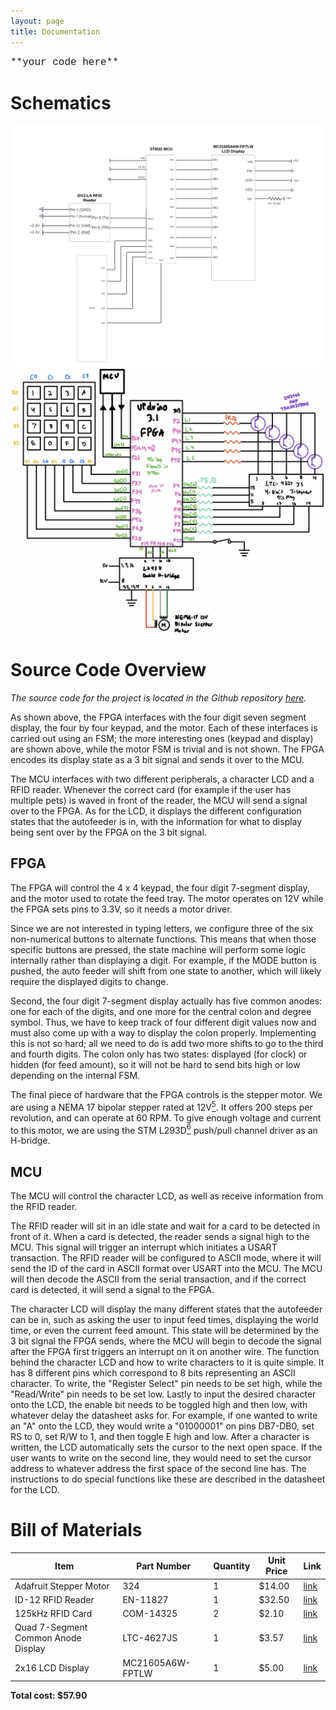 ```yaml
---
layout: page
title: Documentation
---
```


<font face = "Courier New" size = "3">
**your code here**
</font><br />

# Schematics
<!-- Include images of the schematics for your system. They should follow best practices for schematic drawings with all parts and pins clearly labeled. You may draw your schematics either with a software tool or neatly by hand. -->
<div style="text-align: center">
  <img src="assets/schematics/E155_MCU_Schematics.png" alt="mcuschematics" width="750" />
</div>

<div style="text-align: center">
  <img src="assets/schematics/fpga.jpg" alt="fpga" width="500" />
</div>

# Source Code Overview
<!-- This section should include information to describe the organization of the code base and highlight how the code connects. -->

<i>The source code for the project is located in the Github repository [here](https://github.com/cturek/E155-Autofeeder/tree/main/src).</i>

As shown above, the FPGA interfaces with the four digit seven segment display, the four by four keypad, and the motor. Each of these interfaces is carried out using an FSM; the more interesting ones (keypad and display) are shown above, while the motor FSM is trivial and is not shown. The FPGA encodes its display state as a 3 bit signal and sends it over to the MCU.

The MCU interfaces with two different peripherals, a character LCD and a RFID reader. Whenever the correct card (for example if the user has multiple pets) is waved in front of the reader, the MCU will send a signal over to the FPGA. As for the LCD, it displays the different configuration states that the autofeeder is in, with the information for what to display being sent over by the FPGA on the 3 bit signal.

## FPGA

The FPGA will control the 4 x 4 keypad, the four digit 7-segment display, and the motor used to rotate the feed tray. The motor operates on 12V while the FPGA sets pins to 3.3V, so it needs a motor driver.

Since we are not interested in typing letters, we configure three of the six non-numerical buttons to alternate functions. This means that when those specific buttons are pressed, the state machine will perform some logic internally rather than displaying a digit. For example, if the MODE button is pushed, the auto feeder will shift from one state to another, which will likely require the displayed digits to change.

Second, the four digit 7-segment display actually has five common anodes: one for each of the digits, and one more for the central colon and degree symbol. Thus, we have to keep track of four different digit values now and must also come up with a way to display the colon properly. Implementing this is not so hard; all we need to do is add two more shifts to go to the third and fourth digits. The colon only has two states: displayed (for clock) or hidden (for feed amount), so it will not be hard to send bits high or low depending on the internal FSM. 

The final piece of hardware that the FPGA controls is the stepper motor. We are using a NEMA 17 bipolar stepper rated at 12V[<sup>5</sup>](https://cturek.github.io/E155-Autofeeder/resources/). It offers 200 steps per revolution, and can operate at 60 RPM. To give enough voltage and current to this motor, we are using the STM L293D[<sup>6</sup>](https://cturek.github.io/E155-Autofeeder/resources/) push/pull channel driver as an H-bridge. 

## MCU

The MCU will control the character LCD, as well as receive information from the RFID reader.

The RFID reader will sit in an idle state and wait for a card to be detected in front of it. When a card is detected, the reader sends a signal high to the MCU. This signal will trigger an interrupt which initiates a USART transaction. The RFID reader will be configured to ASCII mode, where it will send the ID of the card in ASCII format over USART into the MCU. The MCU will then decode the ASCII from the serial transaction, and if the correct card is detected, it will send a signal to the FPGA.

The character LCD will display the many different states that the autofeeder can be in, such as asking the user to input feed times, displaying the world time, or even the current feed amount. This state will be determined by the 3 bit signal the FPGA sends, where the MCU will begin to decode the signal after the FPGA first triggers an interrupt on it on another wire.
The function behind the character LCD and how to write characters to it is quite simple. It has 8 different pins which correspond to 8 bits representing an ASCII character. To write, the "Register Select" pin needs to be set high, while the "Read/Write" pin needs to be set low. Lastly to input the desired character onto the LCD, the enable bit needs to be toggled high and then low, with whatever delay the datasheet asks for. For example, if one wanted to write an "A" onto the LCD, they would write a "01000001" on pins DB7-DB0, set RS to 0, set R/W to 1, and then toggle E high and low. After a character is written, the LCD automatically sets the cursor to the next open space. If the user wants to write on  the second line, they would need to set the cursor address to whatever address the first space of the second line has. The instructions to do special functions like these are described in the datasheet for the LCD.


# Bill of Materials
<!-- The bill of materials should include all the parts used in your project along with the prices and links.  -->

| Item | Part Number | Quantity | Unit Price | Link |
| ---- | ----------- | ----- | ---- | ---- |
| Adafruit Stepper Motor | 324 | 1 | $14.00 |  [link](https://www.adafruit.com/product/324) |
| ID-12 RFID Reader | EN-11827 | 1 | $32.50 | [link](https://www.sparkfun.com/products/11827) |
| 125kHz RFID Card | COM-14325 | 2 | $2.10 | [link](https://www.sparkfun.com/products/14325) |
| Quad 7-Segment Common Anode Display | LTC-4627JS | 1 | $3.57 | [link](https://www.digikey.com/en/products/detail/lite-on-inc./LTC-4627JS/408219) |
| 2x16 LCD Display | MC21605A6W-FPTLW | 1 | $5.00 | [link](https://www.digikey.com/en/products/detail/midas-displays/MC21605A6W-FPTLW/13970956?utm_adgroup=Optoelectronics&utm_source=google&utm_medium=cpc&utm_campaign=Shopping_DK%2BSuppliers_Midas%20Displays&utm_term=&utm_content=Optoelectronics&gclid=EAIaIQobChMIloym-9yE-wIVniytBh2NSQDmEAQYASABEgK5TfD_BwE) |



**Total cost: $57.90**

